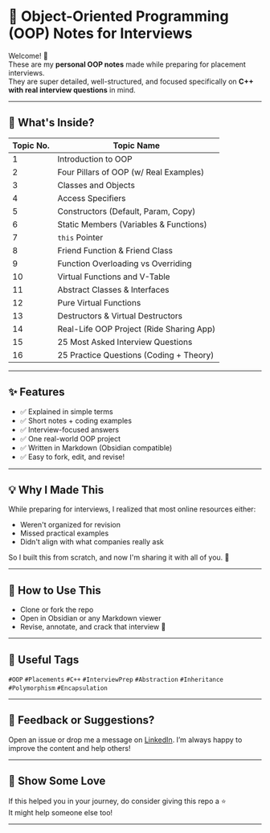 # 🚀 Object-Oriented Programming (OOP) Notes for Interviews

Welcome! 👋  
These are my **personal OOP notes** made while preparing for placement interviews.  
They are super detailed, well-structured, and focused specifically on **C++ with real interview questions** in mind.

---

## 🧠 What's Inside?

| Topic No. | Topic Name                            |
|-----------|----------------------------------------|
| 1         | Introduction to OOP                   |
| 2         | Four Pillars of OOP (w/ Real Examples)|
| 3         | Classes and Objects                   |
| 4         | Access Specifiers                     |
| 5         | Constructors (Default, Param, Copy)   |
| 6         | Static Members (Variables & Functions)|
| 7         | `this` Pointer                        |
| 8         | Friend Function & Friend Class        |
| 9         | Function Overloading vs Overriding    |
| 10        | Virtual Functions and V-Table         |
| 11        | Abstract Classes & Interfaces         |
| 12        | Pure Virtual Functions                |
| 13        | Destructors & Virtual Destructors     |
| 14        | Real-Life OOP Project (Ride Sharing App) |
| 15        | 25 Most Asked Interview Questions     |
| 16        | 25 Practice Questions (Coding + Theory)|

---

## ✨ Features

- ✅ Explained in simple terms
- ✅ Short notes + coding examples
- ✅ Interview-focused answers
- ✅ One real-world OOP project
- ✅ Written in Markdown (Obsidian compatible)
- ✅ Easy to fork, edit, and revise!

---
## 💡 Why I Made This

While preparing for interviews, I realized that most online resources either:
- Weren't organized for revision
- Missed practical examples
- Didn't align with what companies really ask

So I built this from scratch, and now I'm sharing it with all of you. 🙌

---

## 📌 How to Use This

- Clone or fork the repo
- Open in Obsidian or any Markdown viewer
- Revise, annotate, and crack that interview 🚀

---

## 🔗 Useful Tags

`#OOP` `#Placements` `#C++` `#InterviewPrep` `#Abstraction` `#Inheritance` `#Polymorphism` `#Encapsulation`

---

## 💬 Feedback or Suggestions?

Open an issue or drop me a message on [LinkedIn](https://www.linkedin.com/in/yourprofile). I’m always happy to improve the content and help others!

---

## 🌟 Show Some Love

If this helped you in your journey, do consider giving this repo a ⭐  
It might help someone else too!

---
